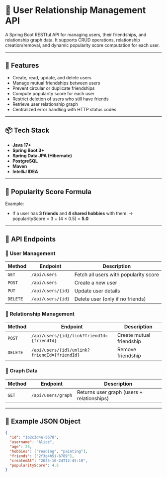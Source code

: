 # 🧩 User Relationship Management API

A Spring Boot RESTful API for managing users, their friendships, and relationship graph data.
It supports CRUD operations, relationship creation/removal, and dynamic popularity score computation for each user.

---

## 🚀 Features

- Create, read, update, and delete users
- Manage mutual friendships between users
- Prevent circular or duplicate friendships
- Compute popularity score for each user
- Restrict deletion of users who still have friends
- Retrieve user relationship graph
- Centralized error handling with HTTP status codes

---

## 📦 Tech Stack

- **Java 17+**
- **Spring Boot 3+**
- **Spring Data JPA (Hibernate)**
- **PostgreSQL**
- **Maven**
- **IntelliJ IDEA**

---

## 🧠 Popularity Score Formula


Example:
- If a user has **3 friends** and **4 shared hobbies** with them:
  → popularityScore = 3 + (4 × 0.5) = **5.0**

---

## 🔗 API Endpoints

### 👤 **User Management**
| Method | Endpoint | Description |
|--------|-----------|-------------|
| `GET` | `/api/users` | Fetch all users with popularity score |
| `POST` | `/api/users` | Create a new user |
| `PUT` | `/api/users/{id}` | Update user details |
| `DELETE` | `/api/users/{id}` | Delete user (only if no friends) |

### 🤝 **Relationship Management**
| Method | Endpoint | Description |
|--------|-----------|-------------|
| `POST` | `/api/users/{id}/link?friendId={friendId}` | Create mutual friendship |
| `DELETE` | `/api/users/{id}/unlink?friendId={friendId}` | Remove friendship |

### 🧭 **Graph Data**
| Method | Endpoint | Description |
|--------|-----------|-------------|
| `GET` | `/api/users/graph` | Returns user graph (users + relationships) |

---

## 📘 Example JSON Object

```json
{
  "id": "1b2c3d4e-5678",
  "username": "Alice",
  "age": 25,
  "hobbies": ["reading", "painting"],
  "friends": ["2f3g4h5i-6789"],
  "createdAt": "2025-10-24T12:45:10",
  "popularityScore": 4.5
}
